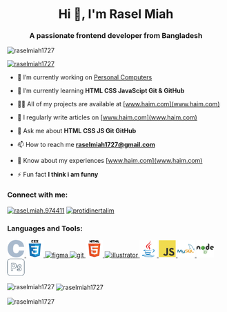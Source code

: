 <h1 align="center">Hi 👋, I'm Rasel Miah</h1>
<h3 align="center">A passionate frontend developer from Bangladesh</h3>

<p align="left"> <img src="https://komarev.com/ghpvc/?username=raselmiah1727&label=Profile%20views&color=0e75b6&style=flat" alt="raselmiah1727" /> </p>

<p align="left"> <a href="https://github.com/ryo-ma/github-profile-trophy"><img src="https://github-profile-trophy.vercel.app/?username=raselmiah1727" alt="raselmiah1727" /></a> </p>

- 🔭 I’m currently working on [Personal Computers](www.personalcoputers.mv)

- 🌱 I’m currently learning **HTML CSS JavaScipt Git & GitHub**

- 👨‍💻 All of my projects are available at [www.haim.com](www.haim.com)

- 📝 I regularly write articles on [www.haim.com](www.haim.com)

- 💬 Ask me about **HTML CSS JS Git GitHub**

- 📫 How to reach me **raselmiah1727@gmail.com**

- 📄 Know about my experiences [www.haim.com](www.haim.com)

- ⚡ Fun fact **I think i am funny**

<h3 align="left">Connect with me:</h3>
<p align="left">
<a href="https://fb.com/rasel.miah.974411" target="blank"><img align="center" src="https://raw.githubusercontent.com/rahuldkjain/github-profile-readme-generator/master/src/images/icons/Social/facebook.svg" alt="rasel.miah.974411" height="30" width="40" /></a>
<a href="https://www.youtube.com/c/protidinertalim" target="blank"><img align="center" src="https://raw.githubusercontent.com/rahuldkjain/github-profile-readme-generator/master/src/images/icons/Social/youtube.svg" alt="protidinertalim" height="30" width="40" /></a>
</p>

<h3 align="left">Languages and Tools:</h3>
<p align="left"> <a href="https://www.cprogramming.com/" target="_blank" rel="noreferrer"> <img src="https://raw.githubusercontent.com/devicons/devicon/master/icons/c/c-original.svg" alt="c" width="40" height="40"/> </a> <a href="https://www.w3schools.com/css/" target="_blank" rel="noreferrer"> <img src="https://raw.githubusercontent.com/devicons/devicon/master/icons/css3/css3-original-wordmark.svg" alt="css3" width="40" height="40"/> </a> <a href="https://www.figma.com/" target="_blank" rel="noreferrer"> <img src="https://www.vectorlogo.zone/logos/figma/figma-icon.svg" alt="figma" width="40" height="40"/> </a> <a href="https://git-scm.com/" target="_blank" rel="noreferrer"> <img src="https://www.vectorlogo.zone/logos/git-scm/git-scm-icon.svg" alt="git" width="40" height="40"/> </a> <a href="https://www.w3.org/html/" target="_blank" rel="noreferrer"> <img src="https://raw.githubusercontent.com/devicons/devicon/master/icons/html5/html5-original-wordmark.svg" alt="html5" width="40" height="40"/> </a> <a href="https://www.adobe.com/in/products/illustrator.html" target="_blank" rel="noreferrer"> <img src="https://www.vectorlogo.zone/logos/adobe_illustrator/adobe_illustrator-icon.svg" alt="illustrator" width="40" height="40"/> </a> <a href="https://www.java.com" target="_blank" rel="noreferrer"> <img src="https://raw.githubusercontent.com/devicons/devicon/master/icons/java/java-original.svg" alt="java" width="40" height="40"/> </a> <a href="https://developer.mozilla.org/en-US/docs/Web/JavaScript" target="_blank" rel="noreferrer"> <img src="https://raw.githubusercontent.com/devicons/devicon/master/icons/javascript/javascript-original.svg" alt="javascript" width="40" height="40"/> </a> <a href="https://www.mysql.com/" target="_blank" rel="noreferrer"> <img src="https://raw.githubusercontent.com/devicons/devicon/master/icons/mysql/mysql-original-wordmark.svg" alt="mysql" width="40" height="40"/> </a> <a href="https://nodejs.org" target="_blank" rel="noreferrer"> <img src="https://raw.githubusercontent.com/devicons/devicon/master/icons/nodejs/nodejs-original-wordmark.svg" alt="nodejs" width="40" height="40"/> </a> <a href="https://www.photoshop.com/en" target="_blank" rel="noreferrer"> <img src="https://raw.githubusercontent.com/devicons/devicon/master/icons/photoshop/photoshop-line.svg" alt="photoshop" width="40" height="40"/> </a> </p>

<p><img align="left" src="https://github-readme-stats.vercel.app/api/top-langs?username=raselmiah1727&show_icons=true&locale=en&layout=compact" alt="raselmiah1727" /></p>

<p>&nbsp;<img align="center" src="https://github-readme-stats.vercel.app/api?username=raselmiah1727&show_icons=true&locale=en" alt="raselmiah1727" /></p>

<p><img align="center" src="https://github-readme-streak-stats.herokuapp.com/?user=raselmiah1727&" alt="raselmiah1727" /></p>
